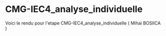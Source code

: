 # CMG-IEC4_analyse_individuelle
Voici le rendu pour l'etape CMG-IEC4_analyse_individuelle ( Mihai BOSIICA )
